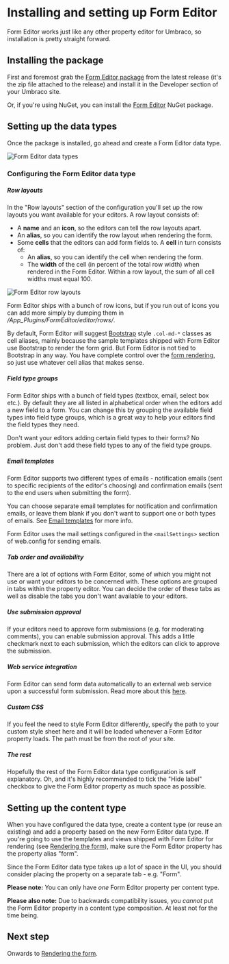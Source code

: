 # Installing and setting up Form Editor
Form Editor works just like any other property editor for Umbraco, so installation is pretty straight forward. 

## Installing the package
First and foremost grab the [Form Editor package](https://github.com/kjac/FormEditor/releases/latest) from the latest release (it's the zip file attached to the release) and install it in the Developer section of your Umbraco site.

Or, if you're using NuGet, you can install the [Form Editor](https://www.nuget.org/packages/FormEditor/) NuGet package. 

## Setting up the data types
Once the package is installed, go ahead and create a Form Editor data type. 

![Form Editor data types](img/data-types.png)

### Configuring the Form Editor data type

##### Row layouts
In the "Row layouts" section of the configuration you'll set up the row layouts you want available for your editors. A row layout consists of:
* A **name** and an **icon**, so the editors can tell the row layouts apart.
* An **alias**, so you can identify the row layout when rendering the form.
* Some **cells** that the editors can add form fields to. A **cell** in turn consists of:
    * An **alias**, so you can identify the cell when rendering the form. 
    * The **width** of the cell (in percent of the total row width) when rendered in the Form Editor. Within a row layout, the sum of all cell widths must equal 100.

![Form Editor row layouts](img/row-layouts.png)

Form Editor ships with a bunch of row icons, but if you run out of icons you can add more simply by dumping them in */App_Plugins/FormEditor/editor/rows/*.

By default, Form Editor will suggest [Bootstrap](http://getbootstrap.com/css/#grid) style `.col-md-*` classes as cell aliases, mainly because the sample templates shipped with Form Editor use Bootstrap to render the form grid. But Form Editor is not tied to Bootstrap in any way. You have complete control over the [form rendering](render.md), so just use whatever cell alias that makes sense. 

##### Field type groups
Form Editor ships with a bunch of field types (textbox, email, select box etc.). By default they are all listed in alphabetical order when the editors add a new field to a form. You can change this by grouping the available field types into field type groups, which is a great way to help your editors find the field types they need. 

Don't want your editors adding certain field types to their forms? No problem. Just don't add these field types to any of the field type groups.

##### Email templates
Form Editor supports two different types of emails - notification emails (sent to specific recipients of the editor's choosing) and confirmation emails (sent to the end users when submitting the form).

You can choose separate email templates for notification and confirmation emails, or leave them blank if you don't want to support one or both types of emails. See [Email templates](emails.md) for more info.

Form Editor uses the mail settings configured in the `<mailSettings>` section of web.config for sending emails.

##### Tab order and availiability
There are a lot of options with Form Editor, some of which you might not use or want your editors to be concerned with. These options are grouped in tabs within the property editor. You can decide the order of these tabs as well as disable the tabs you don't want available to your editors.

##### Use submission approval
If your editors need to approve form submissions (e.g. for moderating comments), you can enable submission approval. This adds a little checkmark next to each submission, which the editors can click to approve the submission.

##### Web service integration
Form Editor can send form data automatically to an external web service upon a successful form submission. Read more about this [here](install_web_service.md).

##### Custom CSS
If you feel the need to style Form Editor differently, specify the path to your custom style sheet here and it will be loaded whenever a Form Editor property loads. The path must be from the root of your site.

##### The rest
Hopefully the rest of the Form Editor data type configuration is self explanatory. Oh, and it's highly recommended to tick the "Hide label" checkbox to give the Form Editor property as much space as possible.

## Setting up the content type
When you have configured the data type, create a content type (or reuse an existing) and add a property based on the new Form Editor data type. If you're going to use the templates and views shipped with Form Editor for rendering (see [Rendering the form](render.md)), make sure the Form Editor property has the property alias "form".

Since the Form Editor data type takes up a lot of space in the UI, you should consider placing the property on a separate tab - e.g. "Form".

**Please note:** You can only have *one* Form Editor property per content type.

**Please also note:** Due to backwards compatibility issues, you *cannot* put the Form Editor property in a content type composition. At least not for the time being.

## Next step
Onwards to [Rendering the form](render.md).
